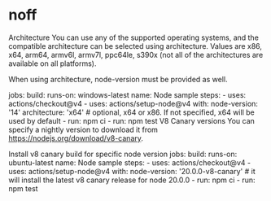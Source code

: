 # noff
Architecture
You can use any of the supported operating systems, and the compatible architecture can be selected using architecture. Values are x86, x64, arm64, armv6l, armv7l, ppc64le, s390x (not all of the architectures are available on all platforms).

When using architecture, node-version must be provided as well.

jobs:
  build:
    runs-on: windows-latest
    name: Node sample
    steps:
      - uses: actions/checkout@v4
      - uses: actions/setup-node@v4
        with:
          node-version: '14'
          architecture: 'x64' # optional, x64 or x86. If not specified, x64 will be used by default
      - run: npm ci
      - run: npm test
V8 Canary versions
You can specify a nightly version to download it from https://nodejs.org/download/v8-canary.

Install v8 canary build for specific node version
jobs:
  build:
    runs-on: ubuntu-latest
    name: Node sample
    steps:
      - uses: actions/checkout@v4
      - uses: actions/setup-node@v4
        with:
          node-version: '20.0.0-v8-canary' # it will install the latest v8 canary release for node 20.0.0
      - run: npm ci
      - run: npm test
